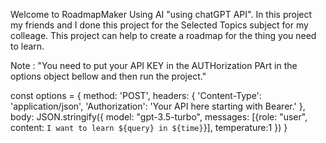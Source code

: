 Welcome to RoadmapMaker Using AI "using chatGPT API". In this project my friends and I done this project for the Selected Topics subject for my colleage.
This project can help to create a roadmap for the thing you need to learn.

Note : "You need to put your API KEY in the AUTHorization PArt in the options object bellow and then run the project."

  const options = {
          method: 'POST',
            headers: {
                'Content-Type': 'application/json',
                'Authorization': 'Your API here starting with Bearer.'
            },
            body: JSON.stringify({
            model: "gpt-3.5-turbo",
            messages: [{role: "user", content: `I want to learn ${query} in ${time}`}],
            temperature:1
            })
        }


